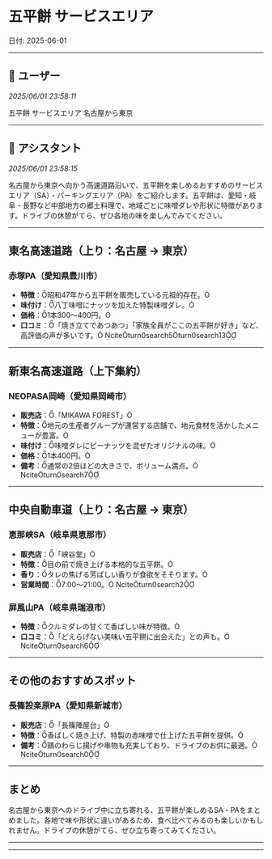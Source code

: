 # 五平餅 サービスエリア

日付: 2025-06-01

---

## 👤 ユーザー
*2025/06/01 23:58:11*

五平餅 サービスエリア 名古屋から東京

---

## 🤖 アシスタント
*2025/06/01 23:58:15*

名古屋から東京へ向かう高速道路沿いで、五平餅を楽しめるおすすめのサービスエリア（SA）・パーキングエリア（PA）をご紹介します。五平餅は、愛知・岐阜・長野など中部地方の郷土料理で、地域ごとに味噌ダレや形状に特徴があります。ドライブの休憩がてら、ぜひ各地の味を楽しんでみてください。

---

## 東名高速道路（上り：名古屋 → 東京）

### 赤塚PA（愛知県豊川市）

- **特徴**：昭和47年から五平餅を販売している元祖的存在。
- **味付け**：八丁味噌にナッツを加えた特製味噌ダレ。
- **価格**：1本300〜400円。
- **口コミ**：「焼き立てであつあつ」「家族全員がここの五平餅が好き」など、高評価の声が多いです。 citeturn0search5turn0search13

---

## 新東名高速道路（上下集約）

### NEOPASA岡崎（愛知県岡崎市）

- **販売店**：「MIKAWA FOREST」
- **特徴**：地元の生産者グループが運営する店舗で、地元食材を活かしたメニューが豊富。
- **味付け**：味噌ダレにピーナッツを混ぜたオリジナルの味。
- **価格**：1本400円。
- **備考**：通常の2倍ほどの大きさで、ボリューム満点。 citeturn0search7

---

## 中央自動車道（上り：名古屋 → 東京）

### 恵那峡SA（岐阜県恵那市）

- **販売店**：「峡谷堂」
- **特徴**：目の前で焼き上げる本格的な五平餅。
- **香り**：タレの焦げる芳ばしい香りが食欲をそそります。
- **営業時間**：7:00～21:00。 citeturn0search2

### 屏風山PA（岐阜県瑞浪市）

- **特徴**：クルミダレの甘くて香ばしい味が特徴。
- **口コミ**：「どえらげない美味い五平餅に出会えた」との声も。 citeturn0search6

---

## その他のおすすめスポット

### 長篠設楽原PA（愛知県新城市）

- **販売店**：「長篠陣屋台」
- **特徴**：香ばしく焼き上げ、特製の赤味噌で仕上げた五平餅を提供。
- **備考**：鶏のわらじ揚げや串物も充実しており、ドライブのお供に最適。 citeturn0search0

---

## まとめ

名古屋から東京へのドライブ中に立ち寄れる、五平餅が楽しめるSA・PAをまとめました。各地で味や形状に違いがあるため、食べ比べてみるのも楽しいかもしれません。ドライブの休憩がてら、ぜひ立ち寄ってみてください。

---

---
